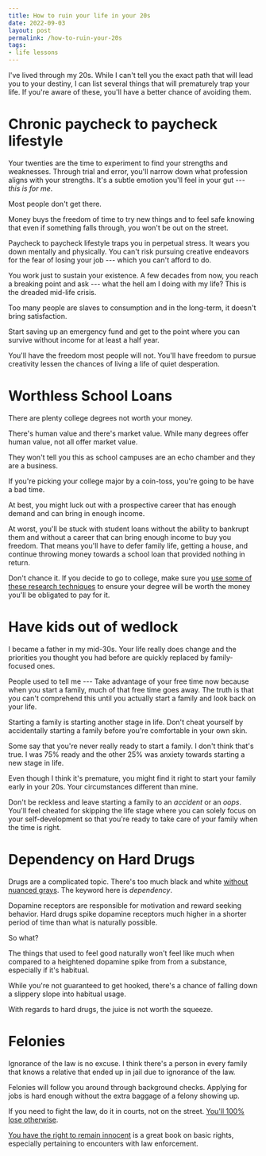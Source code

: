 ```yaml
---
title: How to ruin your life in your 20s
date: 2022-09-03
layout: post
permalink: /how-to-ruin-your-20s
tags:
- life lessons
---
```


I've lived through my 20s. While I can't tell you the exact path that will lead you to your destiny, I can list several things that will prematurely trap your life. If you're aware of these, you'll have a better chance of avoiding them.

# Chronic paycheck to paycheck lifestyle

Your twenties are the time to experiment to find your strengths and weaknesses. Through trial and error, you'll narrow down what profession aligns with your strengths. It's a subtle emotion you'll feel in your gut --- *this is for me*.

Most people don't get there.

Money buys the freedom of time to try new things and to feel safe knowing that even if something falls through, you won't be out on the street.

Paycheck to paycheck lifestyle traps you in perpetual stress. It wears you down mentally and physically. You can't risk pursuing creative endeavors for the fear of losing your job --- which you can't afford to do.

You work just to sustain your existence. A few decades from now, you reach a breaking point and ask --- what the hell am I doing with my life? 
This is the dreaded mid-life crisis.

Too many people are slaves to consumption and in the long-term, it doesn't bring satisfaction.

Start saving up an emergency fund and get to the point where you can survive without income for at least a half year.

You'll have the freedom most people will not. You'll have freedom to pursue creativity lessen the chances of living a life of quiet desperation.

#  Worthless School Loans

There are plenty college degrees not worth your money.

There's human value and there's market value. While many degrees offer human value, not all offer market value.

They won't tell you this as school campuses are an echo chamber and they are a business.

If you're picking your college major by a coin-toss, you're going to be have a bad time.

At best, you might luck out with a prospective career that has enough demand and can bring in enough income.

At worst, you'll be stuck with student loans without the ability to bankrupt them and without a career that can bring enough income to buy you freedom. That means you'll have to defer family life, getting a house, and continue throwing money towards a school loan that provided nothing in return.

Don't chance it. If you decide to go to college, make sure you [use some of these research techniques](choose-college-major) to ensure your degree will be worth the money you'll be obligated to pay for it.

# Have kids out of wedlock

I became a father in my mid-30s. Your life really does change and the priorities you thought you had before are quickly replaced by family-focused ones.

People used to tell me --- Take advantage of your free time now because when you start a family, much of that free time goes away. 
The truth is that you can't comprehend this until you actually start a family and look back on your life.

Starting a family is starting another stage in life. Don't cheat yourself by accidentally starting a family before you're comfortable in your own skin.

Some say that you're never really ready to start a family. I don't think that's true. I was 75% ready and the other 25% was anxiety towards starting a new stage in life.

Even though I think it's premature, you might find it right to start your family early in your 20s. Your circumstances different than mine.

Don't be reckless and leave starting a family to an *accident* or an *oops*. 
You'll feel cheated for skipping the life stage where you can solely focus on your self-development so that you're ready to take care of your family when the time is right.

# Dependency on Hard Drugs

Drugs are a complicated topic. There's too much black and white [without nuanced grays](https://www.amazon.com/Drugs-without-hot-air-illegal/dp/0857844989/). The keyword here is *dependency*.

Dopamine receptors are responsible for motivation and reward seeking behavior.
Hard drugs spike dopamine receptors much higher in a shorter period of time than what is naturally possible.

So what?

The things that used to feel good naturally won't feel like much when compared to a heightened dopamine spike from from a substance, especially if it's habitual.

While you're not guaranteed to get hooked, there's a chance of falling down a slippery slope into habitual usage.

With regards to hard drugs, the juice is not worth the squeeze.

# Felonies

Ignorance of the law is no excuse. I think there's a person in every family that knows a relative that ended up in jail due to ignorance of the law.

Felonies will follow you around through background checks. Applying for jobs is hard enough without the extra baggage of a felony showing up.

If you need to fight the law, do it in courts, not on the street. [You'll 100% lose otherwise](https://www.youtube.com/c/AuditTheAudit).

[You have the right to remain innocent](https://www.amazon.com/You-Have-Right-Remain-Innocent/dp/1503933393) is a great book on basic rights, especially pertaining to encounters with law enforcement.
